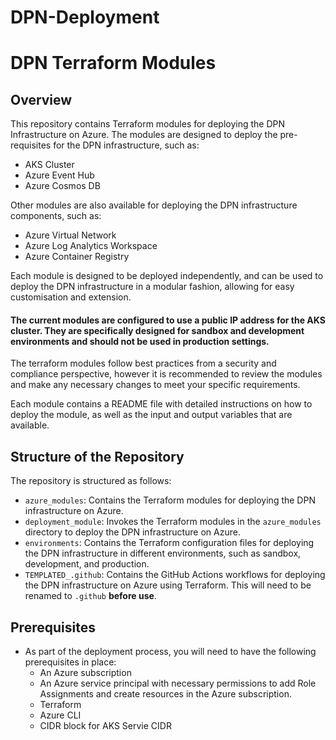 # DPN-Deployment

# DPN Terraform Modules

## Overview
This repository contains Terraform modules for deploying the DPN Infrastructure on Azure.
The modules are designed to deploy the pre-requisites for the DPN infrastructure, such as:
- AKS Cluster
- Azure Event Hub
- Azure Cosmos DB

Other modules are also available for deploying the DPN infrastructure components, such as:
- Azure Virtual Network
- Azure Log Analytics Workspace
- Azure Container Registry

Each module is designed to be deployed independently, and can be used to deploy the DPN infrastructure in a modular fashion, allowing for easy customisation and extension.

#### The current modules are configured to use a public IP address for the AKS cluster. They are specifically designed for sandbox and development environments and should not be used in production settings.

The terraform modules follow best practices from a security and compliance perspective, however it is recommended to review the modules and make any necessary changes to meet your specific requirements.

Each module contains a README file with detailed instructions on how to deploy the module, as well as the input and output variables that are available.

## Structure of the Repository
The repository is structured as follows:

- `azure_modules`: Contains the Terraform modules for deploying the DPN infrastructure on Azure.
- `deployment_module`: Invokes the Terraform modules in the `azure_modules` directory to deploy the DPN infrastructure on Azure.
- `environments`: Contains the Terraform configuration files for deploying the DPN infrastructure in different environments, such as sandbox, development, and production.
- `TEMPLATED_.github`: Contains the GitHub Actions workflows for deploying the DPN infrastructure on Azure using Terraform. This will need to be renamed to `.github` **before use**.

## Prerequisites
- As part of the deployment process, you will need to have the following prerequisites in place:
  - An Azure subscription
  - An Azure service principal with necessary permissions to add Role Assignments and create resources in the Azure subscription.
  - Terraform 
  - Azure CLI
  - CIDR block for AKS Servie CIDR
